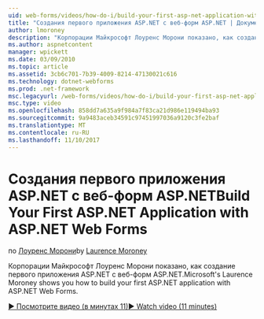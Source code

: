 ```yaml
---
uid: web-forms/videos/how-do-i/build-your-first-asp-net-application-with-asp-net-web-forms
title: "Создания первого приложения ASP.NET с веб-форм ASP.NET | Документы Microsoft"
author: lmoroney
description: "Корпорации Майкрософт Лоуренс Морони показано, как создание первого приложения ASP.NET с веб-форм ASP.NET."
ms.author: aspnetcontent
manager: wpickett
ms.date: 03/09/2010
ms.topic: article
ms.assetid: 3cb6c701-7b39-4009-8214-47130021c616
ms.technology: dotnet-webforms
ms.prod: .net-framework
msc.legacyurl: /web-forms/videos/how-do-i/build-your-first-asp-net-application-with-asp-net-web-forms
msc.type: video
ms.openlocfilehash: 858dd7a635a9f984a7f83ca21d986e119494ba93
ms.sourcegitcommit: 9a9483aceb34591c97451997036a9120c3fe2baf
ms.translationtype: MT
ms.contentlocale: ru-RU
ms.lasthandoff: 11/10/2017
---
```

<a name="build-your-first-aspnet-application-with-aspnet-web-forms"></a><span data-ttu-id="0a73e-103">Создания первого приложения ASP.NET с веб-форм ASP.NET</span><span class="sxs-lookup"><span data-stu-id="0a73e-103">Build Your First ASP.NET Application with ASP.NET Web Forms</span></span>
====================
<span data-ttu-id="0a73e-104">по [Лоуренс Морони](https://github.com/lmoroney)</span><span class="sxs-lookup"><span data-stu-id="0a73e-104">by [Laurence Moroney](https://github.com/lmoroney)</span></span>

<span data-ttu-id="0a73e-105">Корпорации Майкрософт Лоуренс Морони показано, как создание первого приложения ASP.NET с веб-форм ASP.NET.</span><span class="sxs-lookup"><span data-stu-id="0a73e-105">Microsoft's Laurence Moroney shows you how to build your first ASP.NET application with ASP.NET Web Forms.</span></span>

[<span data-ttu-id="0a73e-106">&#9654; Посмотрите видео (в минутах 11)</span><span class="sxs-lookup"><span data-stu-id="0a73e-106">&#9654; Watch video (11 minutes)</span></span>](https://channel9.msdn.com/Blogs/ASP-NET-Site-Videos/build-your-first-asp-net-application-with-asp-net-web-forms)
